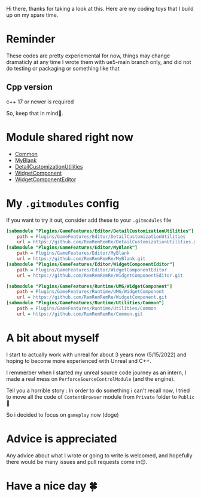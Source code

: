 Hi there, thanks for taking a look at this.
Here are my coding toys that I build up on my spare time.

# Reminder
These codes are pretty experiemental for now, things may change dramaticly at any time
I wrote them with ue5-main branch only, and did not do testing or packaging or something like that

## Cpp version
c++ 17 or newer is required

So, keep that in mind🤗. 

# Module shared right now
- [Common](https://github.com/RemRemRemRe/Common.git)
- [MyBlank](https://github.com/RemRemRemRe/MyBlank.git)
- [DetailCustomizationUtilities](https://github.com/RemRemRemRe/DetailCustomizationUtilities.git)
- [WidgetComponent](https://github.com/RemRemRemRe/WidgetComponent.git)
- [WidgetComponentEditor](https://github.com/RemRemRemRe/WidgetComponentEditor.git)

# My `.gitmodules` config
If you want to try it out, consider add these to your `.gitmodules` file

```ini
[submodule "Plugins/GameFeatures/Editor/DetailCustomizationUtilities"]
	path = Plugins/GameFeatures/Editor/DetailCustomizationUtilities
	url = https://github.com/RemRemRemRe/DetailCustomizationUtilities.git
[submodule "Plugins/GameFeatures/Editor/MyBlank"]
	path = Plugins/GameFeatures/Editor/MyBlank
	url = https://github.com/RemRemRemRe/MyBlank.git
[submodule "Plugins/GameFeatures/Editor/WidgetComponentEditor"]
	path = Plugins/GameFeatures/Editor/WidgetComponentEditor
	url = https://github.com/RemRemRemRe/WidgetComponentEditor.git

[submodule "Plugins/GameFeatures/Runtime/UMG/WidgetComponent"]
	path = Plugins/GameFeatures/Runtime/UMG/WidgetComponent
	url = https://github.com/RemRemRemRe/WidgetComponent.git
[submodule "Plugins/GameFeatures/Runtime/Utilities/Common"]
	path = Plugins/GameFeatures/Runtime/Utilities/Common
	url = https://github.com/RemRemRemRe/Common.git
```

# A bit about myself
I start to actually work with unreal for about 3 years now (5/15/2022) and hoping to become more experienced with Unreal and C++.

I remmerber when I started my unreal source code journey as an intern, I made a real mess on `PerforceSourceControlModule` (and the engine).

Tell you a horrible story : 
In order to do something i can't recall now, I tried to move all the code of `ContentBrowser` module from `Private` folder to `Public`🤣

So i decided to focus on `gameplay` now (doge)

# Advice is appreciated
Any advice about what I wrote or going to write is welcomed, and hopefully there would be many issues and pull requests come in😊.

# Have a nice day 🍀